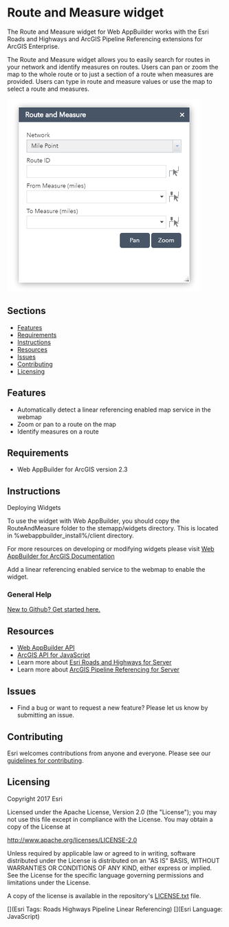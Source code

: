 # Route and Measure widget
The Route and Measure widget for Web AppBuilder works with the Esri Roads and Highways and ArcGIS Pipeline Referencing extensions for ArcGIS Enterprise.

The Route and Measure widget allows you to easily search for routes in your network and identify measures on routes. Users can pan or zoom the map to the whole route or to just a section of a route when measures are provided. Users can type in route and measure values or use the map to select a route and measures.

![Image of Route and Measure widget](./screenshots/widgetScreenshot.png)

## Sections

* [Features](#features)
* [Requirements](#requirements)
* [Instructions](#instructions)
* [Resources](#resources)
* [Issues](#issues)
* [Contributing](#contributing)
* [Licensing](#licensing)

## Features

* Automatically detect a linear referencing enabled map service in the webmap
* Zoom or pan to a route on the map
* Identify measures on a route

## Requirements

* Web AppBuilder for ArcGIS version 2.3

## Instructions
Deploying Widgets

To use the widget with Web AppBuilder, you should copy the RouteAndMeasure folder to the stemapp/widgets directory. This is located in %webappbuilder_install%/client directory.

For more resources on developing or modifying widgets please visit
[Web AppBuilder for ArcGIS Documentation](http://doc.arcgis.com/en/web-appbuilder/)

Add a linear referencing enabled service to the webmap to enable the widget.


### General Help
[New to Github? Get started here.](http://htmlpreview.github.com/?https://github.com/Esri/esri.github.com/blob/master/help/esri-getting-to-know-github.html)

## Resources

* [Web AppBuilder API](https://developers.arcgis.com/web-appbuilder/api-reference/css-framework.htm)
* [ArcGIS API for JavaScript](https://developers.arcgis.com/javascript/)
* Learn more about [Esri Roads and Highways for Server](https://server.arcgis.com/en/roads-highways/)
* Learn more about [ArcGIS Pipeline Referencing for Server](https://server.arcgis.com/en/pipeline-referencing/)

## Issues

* Find a bug or want to request a new feature?  Please let us know by submitting an issue.

## Contributing

Esri welcomes contributions from anyone and everyone.  Please see our [guidelines for contributing](https://github.com/esri/contributing).

## Licensing

Copyright 2017 Esri

Licensed under the Apache License, Version 2.0 (the "License");
you may not use this file except in compliance with the License.
You may obtain a copy of the License at

   http://www.apache.org/licenses/LICENSE-2.0

Unless required by applicable law or agreed to in writing, software
distributed under the License is distributed on an "AS IS" BASIS,
WITHOUT WARRANTIES OR CONDITIONS OF ANY KIND, either express or implied.
See the License for the specific language governing permissions and
limitations under the License.

A copy of the license is available in the repository's [LICENSE.txt](https://github.com/ArcGIS/lrs-webappbuilder-widgets/blob/master/LICENSE.txt?raw=true) file.

[](Esri Tags: Roads Highways Pipeline Linear Referencing)
[](Esri Language: JavaScript)